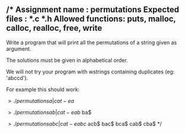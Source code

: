 /*
Assignment name  : permutations
Expected files   : *.c *.h
Allowed functions: puts, malloc, calloc, realloc, free, write
---------------------------------------------------------------

Write a program that will print all the permutations of a string given as argument.

The solutions must be given in alphabetical order.

We will not try your program with wstrings containing duplicates (eg: 'abccd').

For example this should work:

$> ./permutations a | cat -e
a$

$> ./permutations ab | cat -e
ab$
ba$

$> ./permutations abc | cat -e
abc$
acb$
bac$
bca$
cab$
cba$
*/